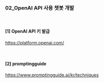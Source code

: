 ### 02_OpenAI API 사용 챗봇 개발

<br>

#### [1] OpenAI API 키 발급 <br>
https://platform.openai.com/

<br>

#### [2] promptingguide <br>
https://www.promptingguide.ai/kr/techniques
